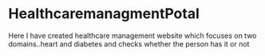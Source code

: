 # HealthcaremanagmentPotal
Here I have created healthcare management website which focuses on two domains..heart and diabetes and checks whether the person has it or not
